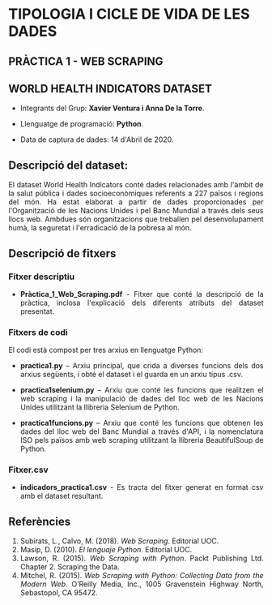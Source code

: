 # TIPOLOGIA I CICLE DE VIDA DE LES DADES

## PRÀCTICA 1 - WEB SCRAPING 

## WORLD HEALTH INDICATORS DATASET

<div style="text-align: justify">
  
- Integrants del Grup: **Xavier Ventura i Anna De la Torre**.

- Llenguatge de programació: **Python**.

- Data de captura de dades: 14 d'Abril de 2020.


## Descripció del dataset:

El dataset World Health Indicators conté dades relacionades amb l'àmbit de la salut pública i dades socioeconòmiques referents a 227 països i regions del món. Ha estat elaborat a partir de dades proporcionades per l'Organització de les Nacions Unides i pel Banc Mundial a través dels seus llocs web. Ambdues són organitzacions que treballen pel desenvolupament humà, la seguretat i l'erradicació de la pobresa al món.


## Descripció de fitxers

### Fitxer descriptiu

- **Pràctica_1_Web_Scraping.pdf** - Fitxer que conté la descripció de la pràctica, inclosa l'explicació dels diferents atributs del dataset presentat.

### Fitxers de codi

El codi està compost per tres arxius en llenguatge Python:

- **practica1.py** – Arxiu principal, que crida a diverses funcions dels dos arxius següents, i obté el dataset i el guarda en un arxiu tipus .csv.

- **practica1selenium.py** – Arxiu que conté les funcions que realitzen el web scraping i la manipulació de dades del lloc web de les Nacions Unides utilitzant la llibreria Selenium de Python.

- **practica1funcions.py** – Arxiu que conté les funcions que obtenen les dades del lloc web del Banc Mundial a través d'API, i la nomenclatura ISO pels països amb web scraping utilitzant la llibreria BeautifulSoup de Python.

### Fitxer.csv

- **indicadors_practica1.csv** - Es tracta del fitxer generat en format csv amb el dataset resultant.


## Referències

1. Subirats, L., Calvo, M. (2018). _Web Scraping_. Editorial UOC.
2. Masip, D. (2010). _El lenguaje Python_. Editorial UOC.
3. Lawson, R. (2015). _Web Scraping with Python_. Packt Publishing Ltd. Chapter 2. Scraping the Data.
4. Mitchel, R. (2015). _Web Scraping with Python: Collecting Data from the Modern Web_. O’Reilly Media, Inc., 1005 Gravenstein Highway North, Sebastopol, CA 95472.

</div>
